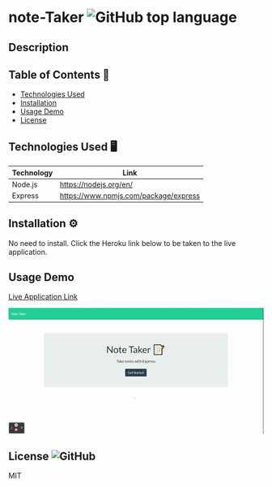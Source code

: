 # note-Taker ![GitHub top language](https://img.shields.io/github/languages/top/Dkallen117/readMe-Generator)

## Description 




## Table of Contents 📖

- [Technologies Used](#technologies-used-%EF%B8%8F)
- [Installation](#installation-%EF%B8%8F)
- [Usage Demo](#usage-demo)
- [License](#license-)

## Technologies Used 🖥️

| Technology  | Link                                   |
| ----------- | -------------------------------------- |
| Node.js     | https://nodejs.org/en/                 |
| Express     | https://www.npmjs.com/package/express  |

## Installation ⚙️

No need to install. Click the Heroku link below to be taken to the live application.

## Usage Demo

[Live Application Link](https://rocky-fjord-24025.herokuapp.com/)


![demo](public/Note_Taker.gif)

## License ![GitHub](https://img.shields.io/github/license/smcheah/README-generator)

MIT
